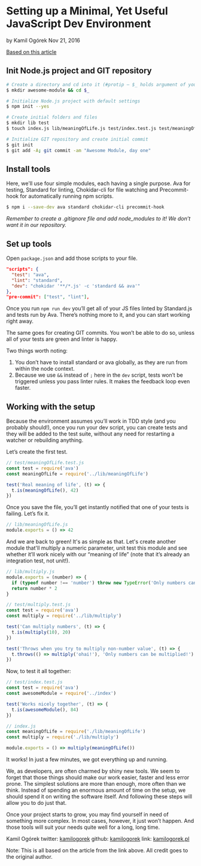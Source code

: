 
# Setting up a Minimal, Yet Useful JavaScript Dev Environment

by Kamil Ogórek   Nov 21, 2016

[Based on this article](https://dev.to/corgibytes/setting-up-a-minimal-yet-useful-javascript-dev-environment)

## Init Node.js project and GIT repository

```bash
# Create a directory and cd into it (#protip – $_ holds argument of your last command)
$ mkdir awesome-module && cd $_

# Initialize Node.js project with default settings
$ npm init --yes

# Create initial folders and files
$ mkdir lib test
$ touch index.js lib/meaningOfLife.js test/index.test.js test/meaningOfLife.test.js

# Initialize GIT repository and create initial commit
$ git init
$ git add -A; git commit -am "Awesome Module, day one"
```
## Install tools
Here, we'll use four simple modules, each having a single purpose. Ava for testing, Standard for linting, Chokidar-cli for file watching and Precommit-hook for automatically running npm scripts.

```bash
$ npm i --save-dev ava standard chokidar-cli precommit-hook
```

*Remember to create a .gitignore file and add node_modules to it! We don’t want it in our repository.*

## Set up tools
Open `package.json` and add those scripts to your file.

```json
"scripts": {
  "test": "ava",
  "lint": "standard",
  "dev": "chokidar '**/*.js' -c 'standard && ava'"
},
"pre-commit": ["test", "lint"],
```

Once you run `npm run dev` you’ll get all of your JS files linted by Standard.js and tests run by Ava. There’s nothing more to it, and you can start working right away.

The same goes for creating GIT commits. You won’t be able to do so, unless all of your tests are green and linter is happy.

Two things worth noting:

1. You don’t have to install standard or ava globally, 
as they are run from within the node context.
2. Because we use `&&` instead of `;` here in the `dev` script, 
tests won’t be triggered unless you pass linter rules. 
It makes the feedback loop even faster.

## Working with the setup

Because the environment assumes you’ll work in TDD style (and you probably should!), once you run your dev script, you can create tests and they will be added to the test suite, without any need for restarting a watcher or rebuilding anything.

Let’s create the first test.

```javascript
// test/meaningOfLife.test.js
const test = require('ava')
const meaningOfLife = require('../lib/meaningOfLife')

test('Real meaning of life', (t) => {
  t.is(meaningOfLife(), 42)
})

```

Once you save the file, you’ll get instantly notified that one of your tests is failing. Let’s fix it.

```javascript
// lib/meaningOfLife.js
module.exports = () => 42

```
And we are back to green! It's as simple as that. Let's create another module that'll multiply a numeric parameter, unit test this module and see whether it’ll work nicely with our “meaning of life” (note that it’s already an integration test, not unit!).

```javascript
// lib/multiply.js
module.exports = (number) => {
  if (typeof number !== 'number') throw new TypeError('Only numbers can be multiplied!')
  return number * 2
}

```

```javascript
// test/multiply.test.js
const test = require('ava')
const multiply = require('../lib/multiply')

test('Can multiply numbers', (t) => {
  t.is(multiply(10), 20)
})

test('Throws when you try to multiply non-number value', (t) => {
  t.throws(() => multiply('ohai!'), 'Only numbers can be multiplied!')
})

```

Now, to test it all together:

```javascript
// test/index.test.js
const test = require('ava')
const awesomeModule = require('../index')

test('Works nicely together', (t) => {
  t.is(awesomeModule(), 84)
})

```

```javascript
// index.js
const meaningOfLife = require('./lib/meaningOfLife')
const multiply = require('./lib/multiply')

module.exports = () => multiply(meaningOfLife())

```

It works! In just a few minutes, we got everything up and running.

We, as developers, are often charmed by shiny new tools. We seem to forget that those things should make our work easier, faster and less error prone. The simplest solutions are more than enough, more often than we think. Instead of spending an enormous amount of time on the setup, we should spend it on writing the software itself. And following these steps will allow you to do just that.

Once your project starts to grow, you may find yourself in need of something more complex. In most cases, however, it just won’t happen. And those tools will suit your needs quite well for a long, long time.
 
Kamil Ogórek
twitter: [kamilogorek](http://twitter.com/kamilogorek) github: [kamilogorek](http://github.com/kamilogorek) link: [kamilogorek.pl](kamilogorek.pl)

<aside class="notice">
Note: This is all based on the article from the link above. All credit goes to the original author.
</aside>